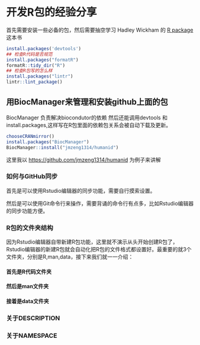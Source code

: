# 开发R包的经验分享
首先需要安装一些必备的包，然后需要抽空学习 Hadley Wickham 的 [R package ](http://r-pkgs.had.co.nz/r.html) 这本书
```r
install.packages('devtools')
## 检查R代码是否规范 
install.packages("formatR")
formatR::tidy_dir("R")
## 检查R包写的怎么样
install.packages("lintr")
lintr::lint_package()
```

## 用BiocManager来管理和安装github上面的包

BiocManager 负责解决biocondutor的依赖 然后还能调用devtools 和install.packages,这样写在R包里面的依赖包关系会被自动下载及更新。
```r
chooseCRANmirror()
install.packages("BiocManager")
BiocManager::install("jmzeng1314/humanid")
```

这里我以 https://github.com/jmzeng1314/humanid 为例子来讲解

### 如何与GitHub同步

首先是可以使用Rstudio编辑器的同步功能，需要自行摸索设置。

然后是可以使用Git命令行来操作，需要背诵的命令行有点多，比如Rstudio编辑器的同步功能方便。

### R包的文件夹结构

因为Rstudio编辑器自带新建R包功能，这里就不演示从头开始创建R包了，Rstudio编辑器的新建R包就会自动化把R包的文件格式都设置好。最重要的就3个文件夹，分别是R,man,data，接下来我们就一一介绍：

#### 首先是R代码文件夹

#### 然后是man文件夹

#### 接着是data文件夹

### 关于DESCRIPTION

### 关于NAMESPACE

